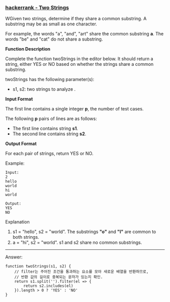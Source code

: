 ### [hackerrank - Two Strings](https://www.hackerrank.com/challenges/two-strings/problem)

WGiven two strings, determine if they share a common substring. A substring may be as small as one character.

For example, the words "a", "and", "art" share the common substring __a__. The words "be" and "cat" do not share a substring.


**Function Description**

Complete the function twoStrings in the editor below. It should return a string, either YES or NO based on whether the strings share a common substring.

twoStrings has the following parameter(s):

* s1, s2: two strings to analyze .

**Input Format**

The first line contains a single integer __p__, the number of test cases.

The following __p__ pairs of lines are as follows:

* The first line contains string __s1__.
* The second line contains string __s2__.

**Output Format**

For each pair of strings, return YES or NO.


Example: 
```
Input: 
2
hello
world
hi
world

Output: 
YES
NO
```

Explanation

1. s1 = "hello", s2 = "world". The substrings **"o"** and **"l"** are common to both strings.
2. a = "hi", s2 = "world". s1 and s2 share no common substrings.


---

Answer:
```
function twoStrings(s1, s2) {
    // filter는 주어진 조건을 통과하는 요소를 모아 새로운 배열을 반환하므로, 
    // 반환 값의 길이로 중복되는 문자가 있는지 확인.
    return s1.split('').filter(el => {
        return s2.includes(el)
    }).length > 0 ? 'YES' : 'NO'
}
```
